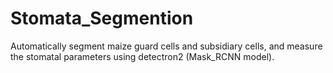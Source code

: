 # Stomata_Segmention
Automatically segment maize guard cells and subsidiary cells, and measure the stomatal parameters using detectron2 (Mask_RCNN model).
